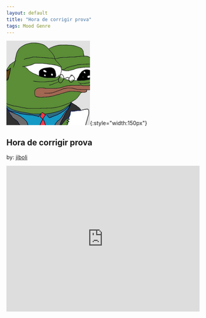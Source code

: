 ```yaml
---
layout: default
title: "Hora de corrigir prova"
tags: Mood Genre
---
```

![Pepe](/assets/img/prova.png){:style="width:150px"}
## Hora de corrigir prova

by: [jiboli](https://open.spotify.com/user/12144536312)


<iframe src="https://open.spotify.com/embed/playlist/0MTaoTW8qbjkdO8umB2BzF" width="100%" height="380" frameborder="0" allowtransparency="true" allow="encrypted-media"></iframe>
